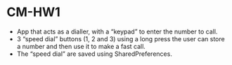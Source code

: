 # CM-HW1

* App that acts as a dialler, with a “keypad” to enter the number to call.
* 3 “speed dial” buttons (1, 2 and 3) using a long press the user can store a number and then use it to make a fast call.
* The “speed dial” are saved using SharedPreferences.
